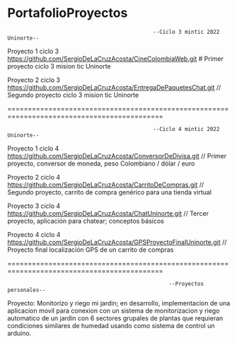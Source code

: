 # PortafolioProyectos

                                                  --Ciclo 3 mintic 2022 Uninorte--

Proyecto 1 ciclo 3 https://github.com/SergioDeLaCruzAcosta/CineColombiaWeb.git # Primer proyecto ciclo 3 mision tic Uninorte

Proyecto 2 ciclo 3 https://github.com/SergioDeLaCruzAcosta/EntregaDePaquetesChat.git // Segundo proyecto ciclo 3 mision tic Uninorte

============================================================================================

                                                  --Ciclo 4 mintic 2022 Uninorte--

Proyecto 1 ciclo 4 https://github.com/SergioDeLaCruzAcosta/ConversorDeDivisa.git // Primer proyecto, conversor de moneda, peso Colombiano / dólar / euro

Proyecto 2 ciclo 4 https://github.com/SergioDeLaCruzAcosta/CarritoDeCompras.git // Segundo proyecto, carrito de compra genérico para una tienda virtual

Proyecto 3 ciclo 4 https://github.com/SergioDeLaCruzAcosta/ChatUninorte.git // Tercer proyecto, aplicación para chatear; conceptos básicos

Proyecto 4 ciclo 4 https://github.com/SergioDeLaCruzAcosta/GPSProyectoFinalUninorte.git // Proyecto final localización GPS de un carrito de compras

============================================================================================

                                                       --Proyectos personales--

Proyecto: Monitorizo y riego mi jardin; en desarrollo, implementacion de una aplicacion movil para conexion con un sistema de monitorizacion y riego automatico de un jardin con 6 sectores grupales de plantas que requieran condiciones similares de humedad usando como sistema de control un arduino.
